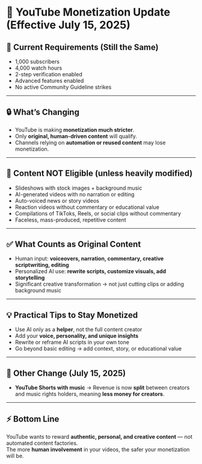 # 🚨 YouTube Monetization Update (Effective July 15, 2025)

## 📌 Current Requirements (Still the Same)
- 1,000 subscribers  
- 4,000 watch hours  
- 2-step verification enabled  
- Advanced features enabled  
- No active Community Guideline strikes  

---

## 🔒 What’s Changing
- YouTube is making **monetization much stricter**.  
- Only **original, human-driven content** will qualify.  
- Channels relying on **automation or reused content** may lose monetization.  

---

## 🚫 Content NOT Eligible (unless heavily modified)
- Slideshows with stock images + background music  
- AI-generated videos with no narration or editing  
- Auto-voiced news or story videos  
- Reaction videos without commentary or educational value  
- Compilations of TikToks, Reels, or social clips without commentary  
- Faceless, mass-produced, repetitive content  

---

## ✅ What Counts as Original Content
- Human input: **voiceovers, narration, commentary, creative scriptwriting, editing**  
- Personalized AI use: **rewrite scripts, customize visuals, add storytelling**  
- Significant creative transformation → not just cutting clips or adding background music  

---

## 💡 Practical Tips to Stay Monetized
- Use AI only as a **helper**, not the full content creator  
- Add your **voice, personality, and unique insights**  
- Rewrite or reframe AI scripts in your own tone  
- Go beyond basic editing → add context, story, or educational value  

---

## 🎵 Other Change (July 15, 2025)
- **YouTube Shorts with music** → Revenue is now **split** between creators and music rights holders, meaning **less money for creators**.  

---

## ⚡ Bottom Line
YouTube wants to reward **authentic, personal, and creative content** — not automated content factories.  
The more **human involvement** in your videos, the safer your monetization will be.  
